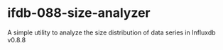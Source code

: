 # ifdb-088-size-analyzer
A simple utility to analyze the size distribution of data series in Influxdb v0.8.8
